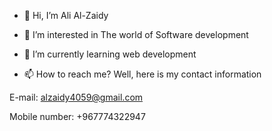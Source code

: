 - 👋 Hi, I’m Ali Al-Zaidy
- 👀 I’m interested in The world of Software development
- 🌱 I’m currently learning web development
 
- 📫 How to reach me? Well, here is my contact information

E-mail: alzaidy4059@gmail.com

Mobile number: +967774322947

<!---
Alzaidy4059/Alzaidy4059 is a ✨ special ✨ repository because its `README.md` (this file) appears on your GitHub profile.
You can click the Preview link to take a look at your changes.
--->

